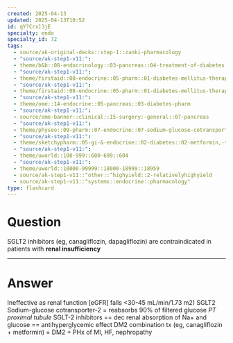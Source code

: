 ```yaml
---
created: 2025-04-13
updated: 2025-04-13T10:52
id: qY?Crx]3jE
specialty: endo
specialty_id: 72
tags:
  - source/ak-original-decks::step-1::zanki-pharmacology
  - "source/ak-step1-v11:": 
  - theme/b&b::08-endocrinology::03-pancreas::04-treatment-of-diabetes
  - "source/ak-step1-v11:": 
  - theme/firstaid::08-endocrine::05-pharm::01-diabetes-mellitus-therapy
  - "source/ak-step1-v11:": 
  - theme/firstaid::08-endocrine::05-pharm::01-diabetes-mellitus-therapy::sglt2-inhibitors
  - "source/ak-step1-v11:": 
  - theme/ome::14-endocrine::05-pancreas::03-diabetes-pharm
  - "source/ak-step1-v11:": 
  - source/ome-banner::clinical::15-surgery:-general::07-pancreas
  - "source/ak-step1-v11:": 
  - theme/physeo::09-pharm::07-endocrine::07-sodium-glucose-cotransporter-2-(sglt2)-inhibitors
  - "source/ak-step1-v11:": 
  - theme/sketchypharm::05-gi-&-endocrine::02-diabetes::02-metformin,-thiazolidinediones,-pramlintide,-sglt2-inhibitors
  - "source/ak-step1-v11:": 
  - theme/uworld::100-999::600-699::604
  - "source/ak-step1-v11:": 
  - theme/uworld::10000-99999::18000-18999::18959
  - source/ak-step1-v11::^other::^highyield::2-relativelyhighyield
  - source/ak-step1-v11::^systems::endocrine::pharmacology"
type: flashcard
---
```


# Question
SGLT2 inhibitors (eg, canagliflozin, dapagliflozin) are contraindicated in patients with **renal insufficiency**

---

# Answer
Ineffective as renal function [eGFR] falls <30-45 mL/min/1.73 m2)  SGLT2 Sodium-glucose cotransporter-2 = reabsorbs 90% of filtered glucose *PT proximal tubule* SGLT-2 inhibitors == dec renal absorption of Na+ and glucose == antihyperglycemic effect  DM2 combination tx (eg, canagliflozin + metformin) = DM2 + PHx of MI, HF, nephropathy